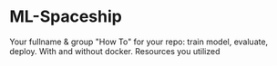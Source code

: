 # ML-Spaceship

Your fullname & group
"How To" for your repo: train model, evaluate, deploy. With and without docker.
Resources you utilized